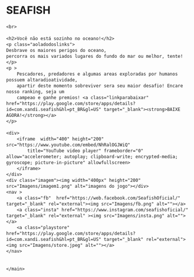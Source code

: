 <!DOCTYPE html>
<html lang="pt-br">
<head>
    <meta charset="UTF-8">
    <meta http-equiv="X-UA-Compatible" content="IE=edge">
    <meta name="viewport" content="width=device-width, initial-scale=1.0">
    <title>Seafish</title>
    <link rel="shortcut icon" href="seafish.ico" type="image/x-icon">
    <link rel="stylesheet" href="style.css">
</head>
<body>
    <h1>SEAFISH</h1>
   <main>
    
    <br>
    
    <h2>Você não está sozinho no oceano!</h2>
    <p class="aoladodoslinks">
    Desbrave os maiores perigos do oceano,
    percorra os mais variados lugares do fundo do mar ou melhor, tente!
    </p>
    <p >
        Pescadores, predadores e algumas areas exploradas por humanos possuem altaradioatividade,
        apartir deste momento sobreviver sera seu maior desafio! Encare nosso ranking, seja um 
        campeao e ganhe premios! <a class="linkparabaixar" href="https://play.google.com/store/apps/details?id=com.xandi.seafish&hl=pt_BR&gl=US" target="_blank"><strong>BAIXE AGORA!</strong></a>
    </p>
    
    <div>
        <iframe  width="400" height="200" src="https://www.youtube.com/embed/NhRalOGJWiQ"
            title="YouTube video player" frameborder="0" allow="accelerometer; autoplay; clipboard-write; encrypted-media; gyroscope; picture-in-picture" allowfullscreen>
        </iframe>
    </div>
    <div class="imagem"><img width="400px" height="200" src="Imagens/imagem1.png" alt="imagens do jogo"></div>
    <nav >
        <a class="fb"  href="https://web.facebook.com/SeafishOficial/" target="_blank" rel="external"><img src="Imagens/fb.png" alt=""></a>
        <a class="insta" href="https://www.instagram.com/seafishoficial/" target="_blank" rel="external" ><img src="Imagens/insta.png" alt=""></a>
        <a class="playstore" href="https://play.google.com/store/apps/details?id=com.xandi.seafish&hl=pt_BR&gl=US" target="_blank" rel="external"><img src="Imagens/store.jpeg" alt=""></a>
    </nav>
    
   
    </main>
</body>
</html>
